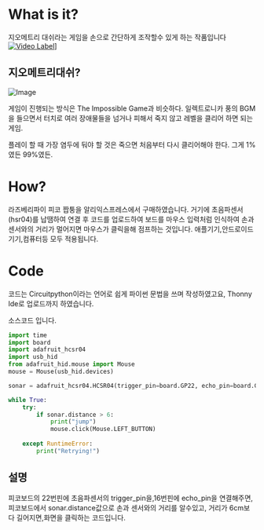 # What is it?
지오메트리 대쉬라는 게임을 손으로 간단하게 조작할수 있게 하는 작품입니다
[![Video Label](http://img.youtube.com/vi/FLHfpF7-nw4/0.jpg)](https://youtube.com/shorts/FLHfpF7-nw4?feature=share)]
## 지오메트리대쉬?
![Image](http://img.youtube.com/vi/727pUHwWSVg/0.jpg)


게임이 진행되는 방식은 The Impossible Game과 비슷하다. 일렉트로니카 풍의 BGM을 들으면서 터치로 여러 장애물들을 넘거나 피해서 죽지 않고 레벨을 클리어 하면 되는 게임.

플레이 할 때 가장 염두에 둬야 할 것은 죽으면 처음부터 다시 클리어해야 한다. 그게 1%였든 99%였든.

# How?
라즈베리파이 피코 짭퉁을 알리익스프레스에서 구매하였습니다.
거기에 초음파센서(hsr04)를 납땜하여 연결 후 코드를 업로드하여 보드를 마우스 입력처럼 인식하여 손과 센서와의 거리가 멀어지면 마우스가 클릭을해 점프하는 것입니다. 애플기기,안드로이드기기,컴퓨터등 모두 적용됩니다.
# Code
코드는 Circuitpython이라는 언어로 쉽게 파이썬 문법을 쓰며 작성하였고요, Thonny Ide로 업로드까지 하였습니다.


소스코드 입니다.


```python
import time
import board
import adafruit_hcsr04
import usb_hid
from adafruit_hid.mouse import Mouse
mouse = Mouse(usb_hid.devices)

sonar = adafruit_hcsr04.HCSR04(trigger_pin=board.GP22, echo_pin=board.GP16)

while True:
    try:
        if sonar.distance > 6:
            print("jump")
            mouse.click(Mouse.LEFT_BUTTON)
            
    except RuntimeError:
        print("Retrying!")
```  

## 설명

피코보드의 22번핀에 초음파센서의 trigger_pin을,16번핀에 echo_pin을 연결해주면, 피코보드에서 sonar.distance값으로 손과 센서와의 거리를 알수있고, 거리가 6cm보다 길어지면,화면을 클릭하는 코드입니다.
